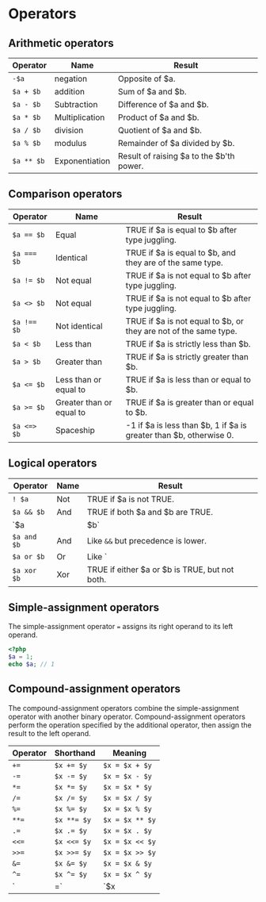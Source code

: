 # Operators

## Arithmetic operators

|Operator|Name|Result|
|--------|----|-----------|
|`-$a`|negation|Opposite of $a.|
|`$a + $b`|addition|Sum of $a and $b.|
|`$a - $b`|Subtraction|Difference of $a and $b.|
|`$a * $b`|Multiplication|Product of $a and $b.|
|`$a / $b`|division|Quotient of $a and $b.|
|`$a % $b`|modulus|Remainder of $a divided by $b.|
|`$a ** $b`|Exponentiation|Result of raising $a to the $b'th power.|

## Comparison operators

|Operator|Name|Result|
|--------|----|-----------|
|`$a == $b`|Equal|TRUE if $a is equal to $b after type juggling.|
|`$a === $b`|Identical|TRUE if $a is equal to $b, and they are of the same type.|
|`$a != $b`|Not equal|TRUE if $a is not equal to $b after type juggling.|
|`$a <> $b`|Not equal|TRUE if $a is not equal to $b after type juggling.|
|`$a !== $b`|Not identical|TRUE if $a is not equal to $b, or they are not of the same type.|
|`$a < $b`|Less than|TRUE if $a is strictly less than $b.|
|`$a > $b`|Greater than|TRUE if $a is strictly greater than $b.|
|`$a <= $b`|Less than or equal to|TRUE if $a is less than or equal to $b.|
|`$a >= $b`|Greater than or equal to|TRUE if $a is greater than or equal to $b.|
|`$a <=> $b`|Spaceship|-1 if $a is less than $b, 1 if $a is greater than $b, otherwise 0.|

## Logical operators

|Operator|Name|Result|
|--------|----|------|
|`! $a`|Not|TRUE if $a is not TRUE.|
|`$a && $b`|And|TRUE if both $a and $b are TRUE.|
|`$a || $b`|Or|TRUE if either $a or $b is TRUE.|
|`$a and $b`|And|Like `&&` but precedence is lower.|
|`$a or $b`|Or|Like `||` but precedence is lower.|
|`$a xor $b`|Xor|TRUE if either $a or $b is TRUE, but not both.|

## Simple-assignment operators

The simple-assignment operator `=` assigns its right operand to its left operand.

```php
<?php
$a = 1;
echo $a; // 1
```

## Compound-assignment operators

The compound-assignment operators combine the simple-assignment operator with another binary operator. Compound-assignment operators perform the operation specified by the additional operator, then assign the result to the left operand.

|Operator|Shorthand|Meaning|
|--------|---------|-------|
|`+=`|`$x += $y`|`$x = $x + $y`|
|`-=`|`$x -= $y`|`$x = $x - $y`|
|`*=`|`$x *= $y`|`$x = $x * $y`|
|`/=`|`$x /= $y`|`$x = $x / $y`|
|`%=`|`$x %= $y`|`$x = $x % $y`|
|`**=`|`$x **= $y`|`$x = $x ** $y`|
|`.=`|`$x .= $y`|`$x = $x . $y`|
|`<<=`|`$x <<= $y`|`$x = $x << $y`|
|`>>=`|`$x >>= $y`|`$x = $x >> $y`|
|`&=`|`$x &= $y`|`$x = $x & $y`|
|`^=`|`$x ^= $y`|`$x = $x ^ $y`|
|`|=`|`$x |= $y`|`$x = $x | $y`|
